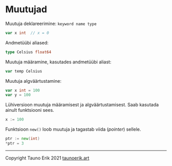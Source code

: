 # Muutujad

Muutuja deklareerimine: `keyword name type`

```Go
var x int  // x = 0
```

Andmetüübi aliased:

```Go
type Celsius float64
```

Muutuja määramine, kasutades andmetüübi aliast:

```Go
var temp Celsius
```

Muutuja algväärtustamine:

```Go
var x int = 100
var y = 100
```

Lühiversioon muutuja määramisest ja algväärtustamisest. Saab kasutada ainult funktsiooni sees.

```Go
x := 100
```

Funktsioon `new()` loob muutuja ja tagastab viida (*pointer*) sellele.

```Go
ptr := new(int)
*ptr = 3
```

 ___

Copyright Tauno Erik 2021 [taunoerik.art](https://taunoerik.art/)